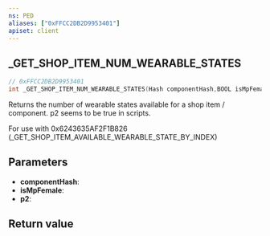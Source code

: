 ```yaml
---
ns: PED
aliases: ["0xFFCC2DB2D9953401"]
apiset: client
---
```

## _GET_SHOP_ITEM_NUM_WEARABLE_STATES

```c
// 0xFFCC2DB2D9953401
int _GET_SHOP_ITEM_NUM_WEARABLE_STATES(Hash componentHash,BOOL isMpFemale,BOOL p2);
```

Returns the number of wearable states available for a shop item / component. p2 seems to be true in scripts.

For use with 0x6243635AF2F1B826 (_GET_SHOP_ITEM_AVAILABLE_WEARABLE_STATE_BY_INDEX)

## Parameters
* **componentHash**:
* **isMpFemale**:
* **p2**:

## Return value

